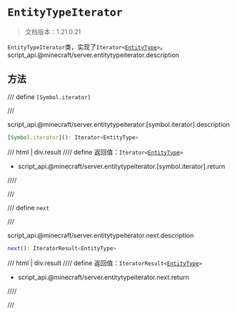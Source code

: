 # `EntityTypeIterator`

> 文档版本：1.21.0.21

`EntityTypeIterator`类，实现了<code>Iterator&lt;<a href="../entitytype/">EntityType</a>&gt;</code>。script_api.@minecraft/server.entitytypeiterator.description

## 方法

/// define
`[Symbol.iterator]`


///

script_api.@minecraft/server.entitytypeiterator.[symbol.iterator].description

```js
[Symbol.iterator](): Iterator<EntityType>
```

/// html | div.result
//// define
返回值：<code>Iterator&lt;<a href="../entitytype/">EntityType</a>&gt;</code>

- script_api.@minecraft/server.entitytypeiterator.[symbol.iterator].return


////

///


/// define
`next`


///

script_api.@minecraft/server.entitytypeiterator.next.description

```js
next(): IteratorResult<EntityType>
```

/// html | div.result
//// define
返回值：<code>IteratorResult&lt;<a href="../entitytype/">EntityType</a>&gt;</code>

- script_api.@minecraft/server.entitytypeiterator.next.return


////

///


